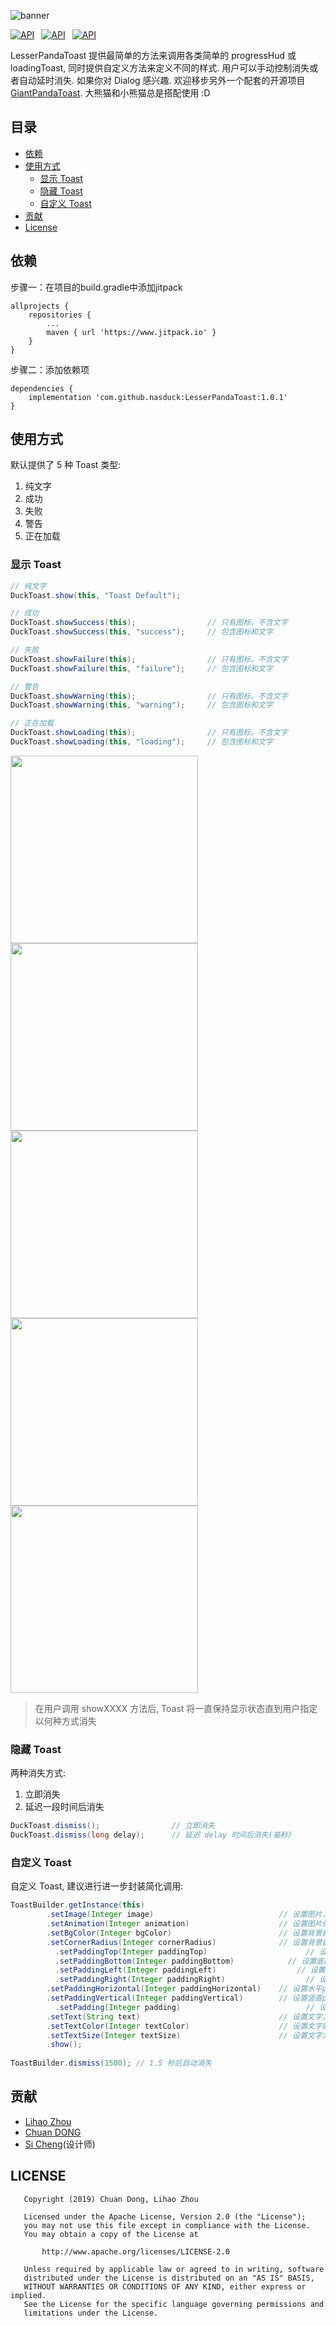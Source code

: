 ![banner](https://github.com/nasduck/LesserPandaToast/blob/develop/art/%E5%B0%8F%E7%86%8A%E7%8C%ABbanner.png?raw=true)

[![API](https://img.shields.io/badge/LesserPandaToast-v1.0.1-brightgreen.svg?style=flat)](https://android-arsenal.com/api?level=14)&ensp;
[![API](https://img.shields.io/badge/API-14%2B-brightgreen.svg?style=flat)](https://android-arsenal.com/api?level=14)&ensp;
[![API](https://img.shields.io/badge/License-Apche2.0-brightgreen.svg?style=flat)](https://github.com/nasduck/LesserPandaToast/blob/master/LICENSE)

LesserPandaToast 提供最简单的方法来调用各类简单的 progressHud 或 loadingToast, 同时提供自定义方法来定义不同的样式. 用户可以手动控制消失或者自动延时消失. 如果你对 Dialog 感兴趣. 欢迎移步另外一个配套的开源项目 [GiantPandaToast](https://github.com/nasduck/GiantPandaDialog). 大熊猫和小熊猫总是搭配使用 :D

## 目录

* [依赖](#依赖)
* [使用方式](#使用方式)
    * [显示 Toast](#显示-loadingToast)
    * [隐藏 Toast](#隐藏-loadingToast)
    * [自定义 Toast](#自定义-loadingToast)
* [贡献](#贡献)
* [License](#license)


## 依赖

步骤一：在项目的build.gradle中添加jitpack

```
allprojects {
	repositories {
		...
		maven { url 'https://www.jitpack.io' }
	}
}
```

步骤二：添加依赖项


```
dependencies {
    implementation 'com.github.nasduck:LesserPandaToast:1.0.1'
}
```

## 使用方式

默认提供了 5 种 Toast 类型:

1. 纯文字
2. 成功
3. 失败
4. 警告
5. 正在加载


### 显示 Toast

```java
// 纯文字
DuckToast.show(this, "Toast Default");

// 成功
DuckToast.showSuccess(this);                // 只有图标，不含文字
DuckToast.showSuccess(this, "success");     // 包含图标和文字

// 失败
DuckToast.showFailure(this);                // 只有图标，不含文字
DuckToast.showFailure(this, "failure");     // 包含图标和文字

// 警告
DuckToast.showWarning(this);                // 只有图标，不含文字
DuckToast.showWarning(this, "warning");     // 包含图标和文字

// 正在加载
DuckToast.showLoading(this);                // 只有图标，不含文字
DuckToast.showLoading(this, "loading");     // 包含图标和文字
```

<img src="https://github.com/nasduck/LesserPandaToast/blob/develop/art/text%20toast.png?raw=true" height="300" > <img src="https://github.com/nasduck/LesserPandaToast/blob/develop/art/success%20toast.png?raw=true" height="300" > <img src="https://github.com/nasduck/LesserPandaToast/blob/develop/art/failure%20toast.png?raw=true" height="300" > <img src="https://github.com/nasduck/LesserPandaToast/blob/develop/art/warning%20toast.png?raw=true" height="300" > <img src="https://github.com/nasduck/LesserPandaToast/blob/develop/art/loading%20toast.gif?raw=true" height="300" > 

> 在用户调用 showXXXX 方法后, Toast 将一直保持显示状态直到用户指定以何种方式消失

### 隐藏 Toast

两种消失方式:

1. 立即消失
2. 延迟一段时间后消失

```java
DuckToast.dismiss();                // 立即消失
DuckToast.dismiss(long delay);      // 延迟 delay 时间后消失(毫秒)
```

### 自定义 Toast

自定义 Toast, 建议进行进一步封装简化调用:

```java
ToastBuilder.getInstance(this)
        .setImage(Integer image)                            // 设置图片，如未设置, 则图片不显示，图片相关设置也不生效
        .setAnimation(Integer animation)                    // 设置图片的动画
        .setBgColor(Integer bgColor)                        // 设置背景颜色
        .setCornerRadius(Integer cornerRadius)              // 设置背景圆角
	      .setPaddingTop(Integer paddingTop)		              // 设置顶部padding
	      .setPaddingBottom(Integer paddingBottom)	          // 设置底部padding
	      .setPaddingLeft(Integer paddingLeft)		            // 设置左边padding
	      .setPaddingRight(Integer paddingRight)		          // 设置右边padding
        .setPaddingHorizontal(Integer paddingHorizontal)    // 设置水平padding
        .setPaddingVertical(Integer paddingVertical)        // 设置竖直padding
	      .setPadding(Integer padding)			                  // 设置padding
        .setText(String text)                               // 设置文字，如未设置，则文字不显示，文字相关设置不生效
        .setTextColor(Integer textColor)                    // 设置文字颜色
        .setTextSize(Integer textSize)                      // 设置文字大小
        .show();
        
ToastBuilder.dismiss(1500); // 1.5 秒后自动消失
```

## 贡献

* [Lihao Zhou](https://github.com/redrain39)
* [Chuan DONG](https://github.com/DONGChuan)
* [Si Cheng](1103990937@qq.com)(设计师)

## LICENSE
```
   Copyright (2019) Chuan Dong, Lihao Zhou

   Licensed under the Apache License, Version 2.0 (the "License");
   you may not use this file except in compliance with the License.
   You may obtain a copy of the License at

       http://www.apache.org/licenses/LICENSE-2.0

   Unless required by applicable law or agreed to in writing, software
   distributed under the License is distributed on an "AS IS" BASIS,
   WITHOUT WARRANTIES OR CONDITIONS OF ANY KIND, either express or implied.
   See the License for the specific language governing permissions and
   limitations under the License.
```
